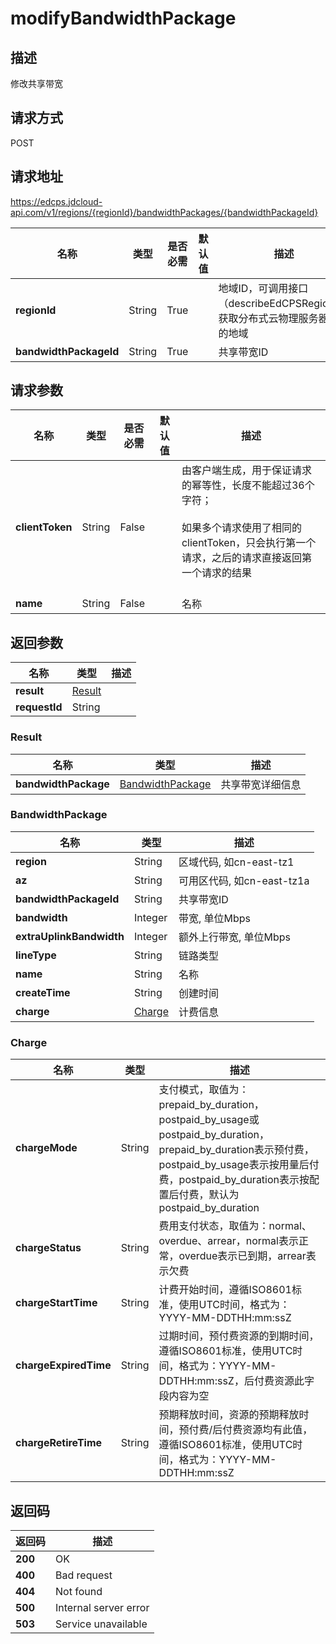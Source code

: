 # modifyBandwidthPackage


## 描述
修改共享带宽


## 请求方式
POST

## 请求地址
https://edcps.jdcloud-api.com/v1/regions/{regionId}/bandwidthPackages/{bandwidthPackageId}

|名称|类型|是否必需|默认值|描述|
|---|---|---|---|---|
|**regionId**|String|True| |地域ID，可调用接口（describeEdCPSRegions）获取分布式云物理服务器支持的地域|
|**bandwidthPackageId**|String|True| |共享带宽ID|

## 请求参数
|名称|类型|是否必需|默认值|描述|
|---|---|---|---|---|
|**clientToken**|String|False| |由客户端生成，用于保证请求的幂等性，长度不能超过36个字符；<br/><br>如果多个请求使用了相同的clientToken，只会执行第一个请求，之后的请求直接返回第一个请求的结果<br/><br>|
|**name**|String|False| |名称|


## 返回参数
|名称|类型|描述|
|---|---|---|
|**result**|[Result](modifybandwidthpackage#result)| |
|**requestId**|String| |

### <div id="result">Result</div>
|名称|类型|描述|
|---|---|---|
|**bandwidthPackage**|[BandwidthPackage](modifybandwidthpackage#bandwidthpackage)|共享带宽详细信息|
### <div id="bandwidthpackage">BandwidthPackage</div>
|名称|类型|描述|
|---|---|---|
|**region**|String|区域代码, 如cn-east-tz1|
|**az**|String|可用区代码, 如cn-east-tz1a|
|**bandwidthPackageId**|String|共享带宽ID|
|**bandwidth**|Integer|带宽, 单位Mbps|
|**extraUplinkBandwidth**|Integer|额外上行带宽, 单位Mbps|
|**lineType**|String|链路类型|
|**name**|String|名称|
|**createTime**|String|创建时间|
|**charge**|[Charge](modifybandwidthpackage#charge)|计费信息|
### <div id="charge">Charge</div>
|名称|类型|描述|
|---|---|---|
|**chargeMode**|String|支付模式，取值为：prepaid_by_duration，postpaid_by_usage或postpaid_by_duration，prepaid_by_duration表示预付费，postpaid_by_usage表示按用量后付费，postpaid_by_duration表示按配置后付费，默认为postpaid_by_duration|
|**chargeStatus**|String|费用支付状态，取值为：normal、overdue、arrear，normal表示正常，overdue表示已到期，arrear表示欠费|
|**chargeStartTime**|String|计费开始时间，遵循ISO8601标准，使用UTC时间，格式为：YYYY-MM-DDTHH:mm:ssZ|
|**chargeExpiredTime**|String|过期时间，预付费资源的到期时间，遵循ISO8601标准，使用UTC时间，格式为：YYYY-MM-DDTHH:mm:ssZ，后付费资源此字段内容为空|
|**chargeRetireTime**|String|预期释放时间，资源的预期释放时间，预付费/后付费资源均有此值，遵循ISO8601标准，使用UTC时间，格式为：YYYY-MM-DDTHH:mm:ssZ|

## 返回码
|返回码|描述|
|---|---|
|**200**|OK|
|**400**|Bad request|
|**404**|Not found|
|**500**|Internal server error|
|**503**|Service unavailable|
